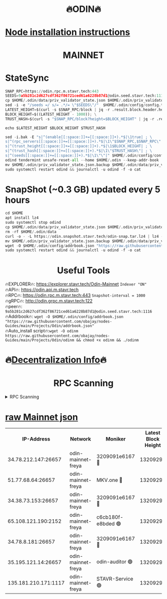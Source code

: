 <h1 align="center"> 🔥ODIN🔥</h1>

[Node installation instructions](https://github.com/obajay/nodes-Guides/tree/main/Projects/Odin)
=
<h1 align="center"> MAINNET</h1>

# StateSync
```python
SNAP_RPC=https://odin.rpc.m.stavr.tech:443
SEEDS=9a5b281c2d627cdf362f86721ced61a6228b87d1@odin.seed.stavr.tech:1116
cp $HOME/.odin/data/priv_validator_state.json $HOME/.odin/priv_validator_state.json.backup
sed -i -e "/seeds =/ s/= .*/= \"$SEEDS\"/"  $HOME/.odin/config/config.toml
LATEST_HEIGHT=$(curl -s $SNAP_RPC/block | jq -r .result.block.header.height); \
BLOCK_HEIGHT=$((LATEST_HEIGHT - 1000)); \
TRUST_HASH=$(curl -s "$SNAP_RPC/block?height=$BLOCK_HEIGHT" | jq -r .result.block_id.hash)

echo $LATEST_HEIGHT $BLOCK_HEIGHT $TRUST_HASH

sed -i.bak -E "s|^(enable[[:space:]]+=[[:space:]]+).*$|\1true| ; \
s|^(rpc_servers[[:space:]]+=[[:space:]]+).*$|\1\"$SNAP_RPC,$SNAP_RPC\"| ; \
s|^(trust_height[[:space:]]+=[[:space:]]+).*$|\1$BLOCK_HEIGHT| ; \
s|^(trust_hash[[:space:]]+=[[:space:]]+).*$|\1\"$TRUST_HASH\"| ; \
s|^(seeds[[:space:]]+=[[:space:]]+).*$|\1\"\"|" $HOME/.odin/config/config.toml
odind tendermint unsafe-reset-all --home $HOME/.odin --keep-addr-book
mv $HOME/.odin/priv_validator_state.json.backup $HOME/.odin/data/priv_validator_state.json
sudo systemctl restart odind && journalctl -u odind -f -o cat
```
# SnapShot (~0.3 GB) updated every 5 hours
```python
cd $HOME
apt install lz4
sudo systemctl stop odind
cp $HOME/.odin/data/priv_validator_state.json $HOME/.odin/priv_validator_state.json.backup
rm -rf $HOME/.odin/data
curl -o - -L https://odin.snapshot.stavr.tech/odin-snap.tar.lz4 | lz4 -c -d - | tar -x -C $HOME/.odin --strip-components 2
mv $HOME/.odin/priv_validator_state.json.backup $HOME/.odin/data/priv_validator_state.json
wget -O $HOME/.odin/config/addrbook.json "https://raw.githubusercontent.com/obajay/nodes-Guides/main/Projects/Odin/addrbook.json"
sudo systemctl restart odind && journalctl -u odind -f -o cat
```

 <h1 align="center"> Useful Tools</h1>

🔥EXPLORER🔥:     https://explorer.stavr.tech/Odin-Mainnet        `Indexer "ON"` \
🔥API🔥:          https://odin.api.m.stavr.tech \
🔥RPC🔥:          https://odin.rpc.m.stavr.tech:443              `Snapshot-interval = 1000` \
🔥gRPC🔥:         http://odin.grpc.m.stavr.tech:122 \
🔥peer🔥:         `9a5b281c2d627cdf362f86721ced61a6228b87d1@odin.seed.stavr.tech:1116` \
🔥Addrbook🔥:  `wget -O $HOME/.odin/config/addrbook.json "https://raw.githubusercontent.com/obajay/nodes-Guides/main/Projects/Odin/addrbook.json"` \
🔥Auto_install script🔥:`wget -O odinm https://raw.githubusercontent.com/obajay/nodes-Guides/main/Projects/Odin/odinm && chmod +x odinm && ./odinm`

🔥[Decentralization Info](https://github.com/obajay/StateSync-snapshots/tree/main/Projects/Odin/Decentralization)🔥
=

<h1 align="center"> RPC Scanning</h1>

<details>
<summary>RPC Scanning</summary>

<h2 align="center"> We scan nodes in real time every 4 hours. And we provide the final result of RPC endpoints.
We cannot influence the operation of these nodes in any way. </h2>


```python
If Voting Power is higher than 0 --> then the Node is a validator of the network and may be subject to attack and be a potential threat to the chain.
```
```python
We marked such validators with a red symbol
```

</details>

[raw Mainnet json](https://rpc-check.odinm.stavr.tech/odinm/rpc-odinm-result.json)
=


<table><tr><th>IP-Address</th><th>Network</th><th>Moniker</th><th>Latest Block Height</th><th>Earliest Block Height</th><th>Catching Up</th><th>Tx Index</th><th>Voting Power</th><th>Scan Time</th></tr><tr><td>34.78.212.147:26657</td><td>odin-mainnet-freya</td><td>3209091e6167 🔴</td><td>13209294</td><td>12504048</td><td>False</td><td>on</td><td>974739</td><td>2024-03-05T15:22:23.064306185UTC</td></tr><tr><td>51.77.68.64:26657</td><td>odin-mainnet-freya</td><td>MKV.one 🔴</td><td>13209294</td><td>12504048</td><td>False</td><td>on</td><td>309194</td><td>2024-03-05T15:22:25.319933087UTC</td></tr><tr><td>34.38.73.153:26657</td><td>odin-mainnet-freya</td><td>3209091e6167 🔴</td><td>13209294</td><td>12504048</td><td>False</td><td>on</td><td>9850016</td><td>2024-03-05T15:22:27.604569737UTC</td></tr><tr><td>65.108.121.190:2152</td><td>odin-mainnet-freya</td><td>c6cb180f-e8bded 🟢</td><td>13209295</td><td>12504048</td><td>False</td><td>on</td><td>0</td><td>2024-03-05T15:22:29.954504990UTC</td></tr><tr><td>34.78.8.181:26657</td><td>odin-mainnet-freya</td><td>3209091e6167 🔴</td><td>13209295</td><td>12504048</td><td>False</td><td>on</td><td>15662135</td><td>2024-03-05T15:22:32.246337371UTC</td></tr><tr><td>35.195.121.14:26657</td><td>odin-mainnet-freya</td><td>odin-auditor 🟢</td><td>13209295</td><td>12504048</td><td>False</td><td>on</td><td>0</td><td>2024-03-05T15:22:34.535554061UTC</td></tr><tr><td>135.181.210.171:1117</td><td>odin-mainnet-freya</td><td>STAVR-Service 🟢</td><td>13209291</td><td>13208001</td><td>False</td><td>on</td><td>0</td><td>2024-03-05T15:22:15.947692910UTC</td></tr></table>